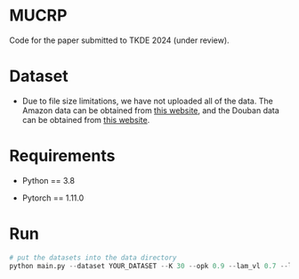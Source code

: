 # MUCRP

Code for the paper submitted to TKDE 2024 (under review).



# Dataset

* Due to file size limitations, we have not uploaded all of the data. The Amazon data can be obtained from [this website](https://jmcauley.ucsd.edu/data/amazon/), and the Douban data can be obtained from [this website](https://github.com/fengzhu1/GA-DTCDR/tree/main).

# Requirements

- Python == 3.8

- Pytorch == 1.11.0

  

# Run

```python
# put the datasets into the data directory
python main.py --dataset YOUR_DATASET --K 30 --opk 0.9 --lam_vl 0.7 --lam_vg 1.0 --lam_vc 0.3 
```
